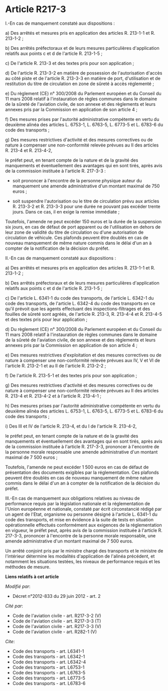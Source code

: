 # Article R217-3

I.-En cas de manquement constaté aux dispositions : 

a) Des arrêtés et mesures pris en application des articles R. 213-1-1 et R. 213-1-2 ; 

b) Des arrêtés préfectoraux et de leurs mesures particulières d'application relatifs aux points c et d de l'article R.
213-1-5 ; 

c) De l'article R. 213-3 et des textes pris pour son application ; 

d) De l'article R. 213-3-2 en matière de possession de l'autorisation d'accès au côté piste et de l'article R. 213-3-3 en
matière de port, d'utilisation et de restitution du titre de circulation en zone de sûreté à accès réglementé ; 

e) Du règlement (CE) n° 300/2008 du Parlement européen et du Conseil du 11 mars 2008 relatif à l'instauration de règles
communes dans le domaine de la sûreté de l'aviation civile, de son annexe et des règlements et leurs annexes pris par la
Commission en application de son article 4 ; 

f) Des mesures prises par l'autorité administrative compétente en vertu du deuxième alinéa des articles L. 6753-1, L. 6763-5,
L. 6773-5 et L. 6783-6 du code des transports ;

g) Des mesures restrictives d'activité et des mesures correctives ou de nature à compenser une non-conformité relevée prévues
au II des articles R. 213-4 et R. 213-4-2,  

le préfet peut, en tenant compte de la nature et de la gravité des manquements et éventuellement des avantages qui en sont
tirés, après avis de la commission instituée à l'article R. 217-3-3 :

- soit prononcer à l'encontre de la personne physique auteur du manquement une amende administrative d'un montant maximal de
750 euros ;

- soit suspendre l'autorisation ou le titre de circulation prévu aux articles R. 213-3-2 et R. 213-3-3 pour une durée ne
pouvant pas excéder trente jours. Dans ce cas, il en exige la remise immédiate ;

Toutefois, l'amende ne peut excéder 150 euros et la durée de la suspension six jours, en cas de défaut de port apparent ou de
l'utilisation en dehors de leur zone de validité du titre de circulation ou d'une autorisation de circulation de véhicule.
Ces plafonds peuvent être doublés en cas de nouveau manquement de même nature commis dans le délai d'un an à compter de la
notification de la décision du préfet. 

II.-En cas de manquement constaté aux dispositions : 

a) Des arrêtés et mesures pris en application des articles R. 213-1-1 et R. 213-1-2 ; 

b) Des arrêtés préfectoraux et de leurs mesures particulières d'application relatifs aux points c et d de l'article R.
213-1-5 ; 

c) De l'article L. 6341-1 du code des transports, de l'article L. 6342-1 du code des transports, de l'article L. 6342-4 du
code des transports en ce qu'il prévoit que les agents effectuant des inspections-filtrages et des fouilles de sûreté sont
agréés, de l'article R. 213-3, R. 213-4-4 et R. 213-4-5 et des textes pris pour leur application ; 

d) Du règlement (CE) n° 300/2008 du Parlement européen et du Conseil du 11 mars 2008 relatif à l'instauration de règles
communes dans le domaine de la sûreté de l'aviation civile, de son annexe et des règlements et leurs annexes pris par la
Commission en application de son article 4 ; 

e) Des mesures restrictives d'exploitation et des mesures correctives ou de nature à compenser une non-conformité relevée
prévues aux IV, V et VI de l'article R. 213-2-1 et au II de l'article R. 213-2-2 ; 

f) De l'article R. 213-5-1 et des textes pris pour son application ; 

g) Des mesures restrictives d'activité et des mesures correctives ou de nature à compenser une non-conformité relevée prévues
au II des articles R. 213-4 et R. 213-4-2 et à l'article R. 213-4-1 ; 

h) Des mesures prises par l'autorité administrative compétente en vertu du deuxième alinéa des articles L. 6753-1, L. 6763-5,
L. 6773-5 et L. 6783-6 du code des transports ;

i) Des III et IV de l'article R. 213-4, et du I de l'article R. 213-4-2,  

le préfet peut, en tenant compte de la nature et de la gravité des manquements et éventuellement des avantages qui en sont
tirés, après avis de la commission instituée à l'article R. 217-3-3, prononcer à l'encontre de la personne morale responsable
une amende administrative d'un montant maximal de 7 500 euros ;

Toutefois, l'amende ne peut excéder 1 500 euros en cas de défaut de présentation des documents exigibles par la
réglementation. Ces plafonds peuvent être doublés en cas de nouveau manquement de même nature commis dans le délai d'un an à
compter de la notification de la décision du préfet. 

III.-En cas de manquement aux obligations relatives au niveau de performance requis par la législation nationale et la
réglementation de l'Union européenne et nationale, constaté par écrit circonstancié rédigé par un agent de l'Etat, organisme
ou personne désigné à l'article L. 6341-1 du code des transports, et mise en évidence à la suite de tests en situation
opérationnelle effectués conformément aux exigences de la réglementation en vigueur, le préfet peut, après avis de la
commission instituée à l'article R. 217-3-3, prononcer à l'encontre de la personne morale responsable, une amende
administrative d'un montant maximal de 7 500 euros. 

Un arrêté conjoint pris par le ministre chargé des transports et le ministre de l'intérieur détermine les modalités
d'application de l'alinéa précédent, et notamment les situations testées, les niveaux de performance requis et les méthodes
de mesure.

**Liens relatifs à cet article**

_Modifié par_:

  - Décret n°2012-833 du 29 juin 2012 - art. 2

_Cité par_:

  - Code de l'aviation civile - art. R217-3-2 (V)
  - Code de l'aviation civile - art. R217-3-3 (T)
  - Code de l'aviation civile - art. R217-3-3 (V)
  - Code de l'aviation civile - art. R282-1 (V)

_Cite_:

  - Code des transports - art. L6341-1
  - Code des transports - art. L6342-1
  - Code des transports - art. L6342-4
  - Code des transports - art. L6753-1
  - Code des transports - art. L6763-5
  - Code des transports - art. L6773-5
  - Code des transports - art. L6783-6
